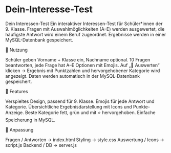 # Dein-Interesse-Test
Dein Interessen-Test  Ein interaktiver Interessen-Test für Schüler*innen der 9. Klasse. Fragen mit Auswahlmöglichkeiten (A–E) werden ausgewertet, die häufigste Antwort wird einem Beruf zugeordnet. Ergebnisse werden in einer MySQL-Datenbank gespeichert.

📝 Nutzung

Schüler geben Vorname + Klasse ein, Nachname optional.
10 Fragen beantworten, jede Frage hat A–E Optionen mit Emojis.
Auf „🎯 Auswerten“ klicken → Ergebnis mit Punktzahlen und hervorgehobener Kategorie wird angezeigt.
Daten werden automatisch in der MySQL-Datenbank gespeichert.

🎨 Features

Verspieltes Design, passend für 9. Klasse.
Emojis für jede Antwort und Kategorie.
Übersichtliche Ergebnisdarstellung mit Icons und Punkte-Anzeige.
Beste Kategorie fett, grün und mit ⭐ hervorgehoben.
Einfache Speicherung in MySQL.

🔧 Anpassung

Fragen / Antworten → index.html
Styling → style.css
Auswertung / Icons → script.js
Backend / DB → server.js
